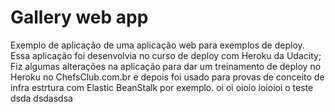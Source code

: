 # Gallery web app

Exemplo de aplicação de uma aplicação web para exemplos de deploy.
Essa aplicação foi desenvolvia no curso de deploy com Heroku da Udacity;
Fiz algumas alterações na aplicação para dar um treinamento de deploy no Heroku
no ChefsClub.com.br e depois foi usado para provas de conceito de infra estrtura
com Elastic BeanStalk por exemplo. oi oi oioio ioioioi 
o teste dsda dsdasdsa
